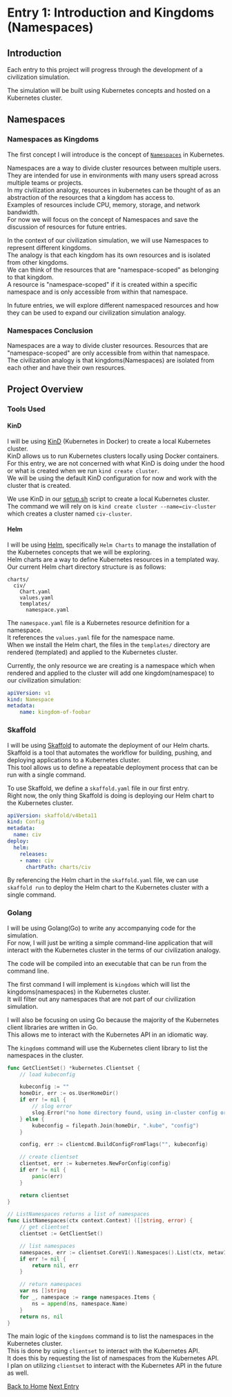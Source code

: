 # Entry 1: Introduction and Kingdoms (Namespaces)

## Introduction

Each entry to this project will progress through the development of a civilization simulation.

The simulation will be built using Kubernetes concepts and hosted on a Kubernetes cluster.

## Namespaces

### Namespaces as Kingdoms

The first concept I will introduce is the concept of [`Namespaces`](https://kubernetes.io/docs/concepts/overview/working-with-objects/namespaces/) in Kubernetes.

Namespaces are a way to divide cluster resources between multiple users. They are intended for use in environments with many users spread across multiple teams or projects.  
In my civilization analogy, resources in kubernetes can be thought of as an abstraction of the resources that a kingdom has access to.  
Examples of resources include CPU, memory, storage, and network bandwidth.  
For now we will focus on the concept of Namespaces and save the discussion of resources for future entries.

In the context of our civilization simulation, we will use Namespaces to represent different kingdoms.  
The analogy is that each kingdom has its own resources and is isolated from other kingdoms.  
We can think of the resources that are "namespace-scoped" as belonging to that kingdom.  
A resource is "namespace-scoped" if it is created within a specific namespace and is only accessible from within that namespace.  

In future entries, we will explore different namespaced resources and how they can be used to expand our civilization simulation analogy.

### Namespaces Conclusion

Namespaces are a way to divide cluster resources. Resources that are "namespace-scoped" are only accessible from within that namespace.  
The civilization analogy is that kingdoms(Namespaces) are isolated from each other and have their own resources.  

## Project Overview

### Tools Used

#### KinD

I will be using [KinD](https://kind.sigs.k8s.io/) (Kubernetes in Docker) to create a local Kubernetes cluster.  
KinD allows us to run Kubernetes clusters locally using Docker containers.  
For this entry, we are not concerned with what KinD is doing under the hood or what is created when we run `kind create cluster`.  
We will be using the default KinD configuration for now and work with the cluster that is created.

We use KinD in our [setup.sh](../entry1/setup.sh) script to create a local Kubernetes cluster.  
The command we will rely on is `kind create cluster --name=civ-cluster` which creates a cluster named `civ-cluster`.  

#### Helm

I will be using [Helm](https://helm.sh/), specifically `Helm Charts` to manage the installation of the Kubernetes concepts that we will be exploring.  
Helm charts are a way to define Kubernetes resources in a templated way.  
Our current Helm chart directory structure is as follows:

```shell
charts/
  civ/
    Chart.yaml
    values.yaml
    templates/
      namespace.yaml
```

The `namespace.yaml` file is a Kubernetes resource definition for a namespace.  
It references the `values.yaml` file for the namespace name.  
When we install the Helm chart, the files in the `templates/` directory are rendered (templated) and applied to the Kubernetes cluster.  

Currently, the only resource we are creating is a namespace which when rendered and applied to the cluster will add one kingdom(namespace) to our civilization simulation:

```yaml
apiVersion: v1
kind: Namespace
metadata:
    name: kingdom-of-foobar
```

### Skaffold

I will be using [Skaffold](https://skaffold.dev/) to automate the deployment of our Helm charts.  
Skaffold is a tool that automates the workflow for building, pushing, and deploying applications to a Kubernetes cluster.  
This tool allows us to define a repeatable deployment process that can be run with a single command.  

To use Skaffold, we define a `skaffold.yaml` file in our first entry.  
Right now, the only thing Skaffold is doing is deploying our Helm chart to the Kubernetes cluster.  

```yaml
apiVersion: skaffold/v4beta11
kind: Config
metadata:
  name: civ
deploy:
  helm:
    releases:
    - name: civ
      chartPath: charts/civ
```

By referencing the Helm chart in the `skaffold.yaml` file, we can use `skaffold run` to deploy the Helm chart to the Kubernetes cluster with a single command.

### Golang

I will be using Golang(Go) to write any accompanying code for the simulation.  
For now, I will just be writing a simple command-line application that will interact with the Kubernetes cluster in the terms of our civilization analogy.  

The code will be compiled into an executable that can be run from the command line.

The first command I will implement is `kingdoms` which will list the kingdoms(namespaces) in the Kubernetes cluster.  
It will filter out any namespaces that are not part of our civilization simulation.  

I will also be focusing on using Go because the majority of the Kubernetes client libraries are written in Go.  
This allows me to interact with the Kubernetes API in an idiomatic way.  

The `kingdoms` command will use the Kubernetes client library to list the namespaces in the cluster.

```go
func GetClientSet() *kubernetes.Clientset {
    // load kubeconfig

    kubeconfig := ""
    homeDir, err := os.UserHomeDir()
    if err != nil {
        // slog error
        slog.Error("no home directory found, using in-cluster config or default config if no in-cluster config found")
    } else {
        kubeconfig = filepath.Join(homeDir, ".kube", "config")
    }

    config, err := clientcmd.BuildConfigFromFlags("", kubeconfig)

    // create clientset
    clientset, err := kubernetes.NewForConfig(config)
    if err != nil {
        panic(err)
    }

    return clientset
}

// ListNamespaces returns a list of namespaces
func ListNamespaces(ctx context.Context) ([]string, error) {
    // get clientset
    clientset := GetClientSet()

    // list namespaces
    namespaces, err := clientset.CoreV1().Namespaces().List(ctx, metav1.ListOptions{})
    if err != nil {
        return nil, err
    }

    // return namespaces
    var ns []string
    for _, namespace := range namespaces.Items {
        ns = append(ns, namespace.Name)
    }
    return ns, nil
}
```

The main logic of the `kingdoms` command is to list the namespaces in the Kubernetes cluster.  
This is done by using `clientset` to interact with the Kubernetes API.  
It does this by requesting the list of namespaces from the Kubernetes API.  
I plan on utilizing `clientset` to interact with the Kubernetes API in the future as well.

[Back to Home](index.md)
[Next Entry](entry2.md)

